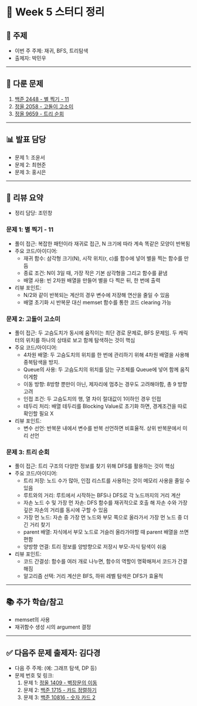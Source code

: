 ﻿# 📆 Week 5 스터디 정리

## 📌 주제
- 이번 주 주제: 재귀, BFS, 트리탐색
- 출제자: 박민우

---

## 📂 다룬 문제
1. [백준 2448 - 별 찍기 - 11](https://www.acmicpc.net/problem/2448)
2. [정올 2058 - 고돌이 고소미](https://jungol.co.kr/problem/2058?cursor=MTAsNSwz)
3. [정올 9659 - 트리 순회](https://jungol.co.kr/problem/9659?cursor=MTAsNiww)

---

## 📊 발표 담당
- 문제 1: 조윤서
- 문제 2: 최현준
- 문제 3: 홍시은

---

## 📝 리뷰 요약
- 정리 담당: 조민창
### 문제 1: 별 찍기 - 11
- 풀이 접근: 복잡한 패턴이라 재귀로 접근, N 크기에 따라 계속 똑같은 모양이 반복됨
- 주요 코드/아이디어:
  - 재귀 함수: 삼각형 크기(N), 시작 위치(r, c)를 함수에 넣어 별을 찍는 함수를 만듬
  - 종료 조건: N이 3일 때, 가장 작은 기본 삼각형을 그리고 함수를 끝냄
  - 배열 사용: 빈 2차원 배열을 만들어 별을 다 찍은 뒤, 한 번에 출력
- 리뷰 포인트:
  - N/2와 같이 반복되는 계산의 경우 변수에 저장해 연산을 줄일 수 있음
  - 배열 초기화 시 반복문 대신 memset 함수를 통한 코드 clearing 가능

### 문제 2: 고돌이 고소미
- 풀이 접근: 두 고슴도치가 동시에 움직이는 최단 경로 문제로, BFS 문제임. 두 캐릭터의 위치를 하나의 상태로 보고 함께 탐색하는 것이 핵심
- 주요 코드/아이디어:
  - 4차원 배열: 두 고슴도치의 위치를 한 번에 관리하기 위해 4차원 배열을 사용해 중복탐색을 방지.
  - Queue의 사용: 두 고슴도치의 위치를 담는 구조체를 Queue에 넣어 함께 움직이게함
  - 이동 방향: 8방향 뿐만이 아닌, 제자리에 멈추는 경우도 고려해야함, 총 9 방향 고려
  - 인접 조건: 두 고슴도치의 행, 열 차이 절대값이 1이하인 경우 인접
  - 테두리 처리: 배열 테두리를 Blocking Value로 초기화 하면, 경계조건을 따로 확인할 필요 X
- 리뷰 포인트:
  - 변수 선언: 반복문 내에서 변수를 반복 선언하면 비효율적. 상위 반복문에서 미리 선언

### 문제 3: 트리 순회
- 풀이 접근: 트리 구조의 다양한 정보를 찾기 위해 DFS를 활용하는 것이 핵심
- 주요 코드/아이디어:
  - 트리 저장: 노드 수가 많아, 인접 리스트를 사용하는 것이 메모리 사용을 줄일 수 있음
  - 루트와의 거리: 루트에서 시작하는 BFS나 DFS로 각 노드까지의 거리 계산
  - 자손 노드 수 및 가장 먼 자손: DFS 함수를 재귀적으로 호출 해 자손 수와 가장 깊은 자손의 거리를 동시에 구할 수 있음
  - 가장 먼 노드: 자손 중 가장 먼 노드와 부모 쪽으로 올라가서 가장 먼 노드 중 더 긴 거리 찾기
  - parent 배열: 자식에서 부모 노드로 거슬러 올라가야할 때 parent 배열을 쓰면 편함
  - 양방향 연결: 트리 정보를 양방향으로 저장시 부모-자식 탐색이 쉬움
- 리뷰 포인트:
  - 코드 간결성: 함수를 여러 개로 나누면, 함수의 역할이 명확해져서 코드가 간결해짐
  - 알고리즘 선택: 거리 계산은 BFS, 하위 레벨 탐색은 DFS가 효율적

---

## 📚 추가 학습/참고
- memset의 사용
- 재귀함수 생성 시의 argument 결정

---

## ✅ 다음주 문제 출제자: 김다경
- 다음 주 주제: (예: 그래프 탐색, DP 등)
- 문제 번호 및 링크:
  1. 문제 1: [정올 1409 - 벽장문의 이동](https://jungol.co.kr/problem/1409?cursor=OCw1LDY%3D)
  2. 문제 2: [백준 1715 - 카드 정렬하기](https://www.acmicpc.net/problem/1715)
  3. 문제 3: [백준 10816 - 숫자 카드 2](https://www.acmicpc.net/problem/10816)
